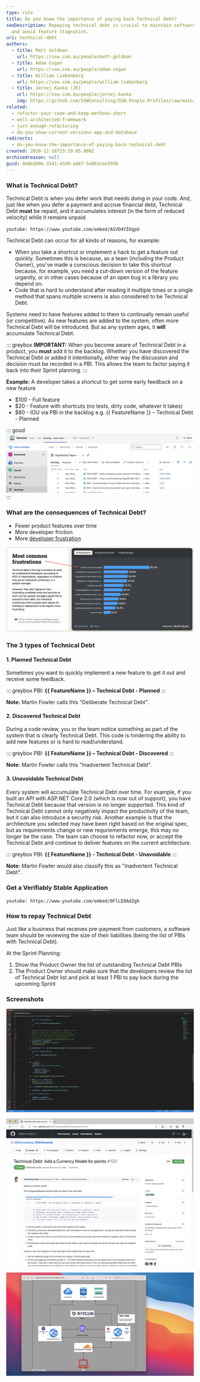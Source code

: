 ```yaml
---
type: rule
title: Do you know the importance of paying back Technical Debt?
seoDescription: Repaying technical debt is crucial to maintain software velocity
  and avoid feature stagnation.
uri: technical-debt
authors:
  - title: Matt Goldman
    url: https://ssw.com.au/people/matt-goldman
  - title: Adam Cogan
    url: https://ssw.com.au/people/adam-cogan
  - title: William Liebenberg
    url: https://ssw.com.au/people/william-liebenberg
  - title: Jernej Kavka (JK)
    url: https://ssw.com.au/people/jernej-kavka
    img: https://github.com/SSWConsulting/SSW.People.Profiles/raw/main/Jernej-Kavka/Images/Jernej-Kavka-Profile.jpg
related:
  - refactor-your-code-and-keep-methods-short
  - well-architected-framework
  - just-enough-refactoring
  - do-you-show-current-versions-app-and-database
redirects:
  - do-you-know-the-importance-of-paying-back-technical-debt
created: 2020-12-16T23:19:05.000Z
archivedreason: null
guid: de86d886-3341-43d0-a487-5e8b3cee3938
---
```


### What is Technical Debt?

Technical Debt is when you defer work that needs doing in your code. And, just like when you defer a payment and accrue financial debt, Technical Debt **must** be repaid, and it accumulates interest (in the form of reduced velocity) while it remains unpaid.

<!--endintro-->

`youtube: https://www.youtube.com/embed/ASVD4YIOgpU`

Technical Debt can occur for all kinds of reasons, for example:

* When you take a shortcut or implement a hack to get a feature out quickly. Sometimes this is because, as a team (including the Product Owner), you've made a conscious decision to take this shortcut because, for example, you need a cut-down version of the feature urgently, or in other cases because of an open bug in a library you depend on.
* Code that is hard to understand after reading it multiple times or a single method that spans multiple screens is also considered to be Technical Debt.

Systems need to have features added to them to continually remain useful (or competitive). As new features are added to the system, often more Technical Debt will be introduced. But as any system ages, it **will** accumulate Technical Debt.

::: greybox
**IMPORTANT:** When you become aware of Technical Debt in a product, you **must** add it to the backlog. Whether you have discovered the Technical Debt or added it intentionally, either way the discussion and decision must be recorded in a PBI. This allows the team to factor paying it back into their Sprint planning.
:::

**Example:** A developer takes a shortcut to get some early feedback on a new feature

* $100 - Full feature
* $20 - Feature with shortcuts (no tests, dirty code, whatever it takes)
* $80 - IOU via PBI in the backlog e.g. {{ FeatureName }} – Technical Debt - Planned

::: good
![Figure: Good example - Technical Debt is very visible to the Product Owner](waf-tech-debt-backlog-northwind_1710232021944.png)
:::

### What are the consequences of Technical Debt?

* Fewer product features over time
* More developer friction
* More [developer frustration](https://survey.stackoverflow.co/2024/professional-developers#developer-experience-frustration)

![Figure: Professional Developers survey](technical-debt-graph.png)

### The 3 types of Technical Debt

#### 1. Planned Technical Debt

Sometimes you want to quickly implement a new feature to get it out and receive some feedback.

::: greybox
PBI: **{{ FeatureName }} – Technical Debt - Planned**
:::

**Note:** Martin Fowler calls this "Deliberate Technical Debt".

#### 2. Discovered Technical Debt

During a code review, you or the team notice something as part of the system that is clearly Technical Debt. This code is hindering the ability to add new features or is hard to read/understand.

::: greybox
PBI: **{{ FeatureName }} – Technical Debt - Discovered**
:::

**Note:** Martin Fowler calls this "Inadvertent Technical Debt".

#### 3. Unavoidable Technical Debt

Every system will accumulate Technical Debt over time. For example, if you built an API with ASP.NET Core 2.0 (which is now out of support), you have Technical Debt because that version is no longer supported. This kind of Technical Debt cannot only negatively impact the productivity of the team, but it can also introduce a security risk. Another example is that the architecture you selected may have been right based on the original spec, but as requirements change or new requriements emerge, this may no longer be the case. The team can choose to refactor now, or accept the Technical Debt and continue to deliver features on the current architecture.

::: greybox
PBI: **{{ FeatureName }} - Technical Debt - Unavoidable**
:::

**Note:** Martin Fowler would also classify this as "Inadvertent Technical Debt".

### Get a Verifiably Stable Application

`youtube: https://www.youtube.com/embed/0FlLE8AdZgk`

### How to repay Technical Debt

Just like a business that receives pre-payment from customers, a software team should be reviewing the size of their liabilities (being the list of PBIs with Technical Debt).

At the Sprint Planning:

1. Show the Product Owner the list of outstanding Technical Debt PBIs
2. The Product Owner should make sure that the developers review the list of Technical Debt list and pick at least 1 PBI to pay back during the upcoming Sprint

### Screenshots

![Figure: Screenshot of code with Technical Debt comment and link to GitHub Issue](techdebt-github.png)

![Figure: Screenshot of Technical Debt on backlog](techdebt-backlog.png)

![Figure: SugarLearning architecture diagram](techdebt-architecture.png)
